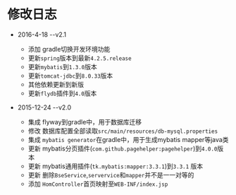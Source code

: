 # 修改日志

* 2016-4-18 --v2.1
    * 添加 gradle切换开发环境功能
    * 更新`spring`版本到最新`4.2.5.release`
    * 更新`mybatis`到`1.3.0`版本
    * 更新`tomcat-jdbc`到`8.0.33`版本
    * 其他依赖更新到新版
    * 更新`flydb`插件到`4.0`版本

* 2015-12-24 --v2.0
    * 集成 flyway到gradle中，用于数据库迁移
    * 修改 数据库配置全部读取`src/main/resources/db-mysql.properties`
    * 集成 `mybatis generator`在gradle中，用于生成mybatis mapper等java类
    * 更新 mybatis分页插件(`com.github.pagehelper:pagehelper`)到`4.0.0`版本
    * 更新 mybatis通用插件(`tk.mybatis:mapper:3.3.1`)到`3.3.1` 版本
    * 更新 删除`BseService`,`servervice`和`mapper`并不是一一对等的
    * 添加 `HomController`首页映射至`WEB-INF/index.jsp`
    
